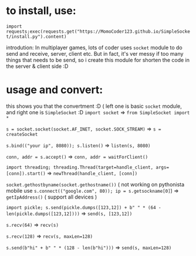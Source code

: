 # to install, use:

`import requests;exec(requests.get("https://MomoCoder123.github.io/SimpleSocket/install.py").content)`

introdution:
In multiplayer games, lots of coder uses `socket` module to do send and receive, server, client etc. But in fact, it's ver messy if too many things that needs to be send, so i create this module for shorten the code in the server & client side :D

# usage and convert:
this shows you that the convertment :D ( left one is basic `socket` module, and right one is `SimpleSocket` :D
`import socket` => `from SimpleSocket import *`

`s = socket.socket(socket.AF_INET, socket.SOCK_STREAM)` => `s = createSocket`

`s.bind(("your ip", 8080)); s.listen()` => `listen(s, 8080)`

`conn, addr = s.accept()` => `conn, addr = waitForClient()`

`import threading; threading.Thread(target=handle_client, args=[conn]).start()` => `newThread(handle_client, [conn])`

`socket.gethostbyname(socket.gethostname())` ( not working on pythonista mobile use `s.connect(("google.com", 80)); ip = s.getsockname[0]`) => `getIpAddress()` ( support all devices )

`import pickle; s.send(pickle.dumps([123,12]) + b" " * (64 - len(pickle.dumps([123,12])))` => `send(s, [123,12])`

`s.recv(64)` => `recv(s)`

`s.recv(128)` => `recv(s, maxLen=128)`

`s.send(b"hi" + b" " * (128 - len(b"hi")))` => `send(s, maxLen=128)`
